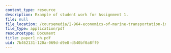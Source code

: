 ```yaml
---
content_type: resource
description: Example of student work for Assignment 1.
file: null
file_location: /coursemedia/2-964-economics-of-marine-transportation-industries-fall-2006/7b462131120a069dd9e8d540bf0a8ff9_paper1_nh.pdf
file_type: application/pdf
resourcetype: Document
title: paper1_nh.pdf
uid: 7b462131-120a-069d-d9e8-d540bf0a8ff9
---
```

